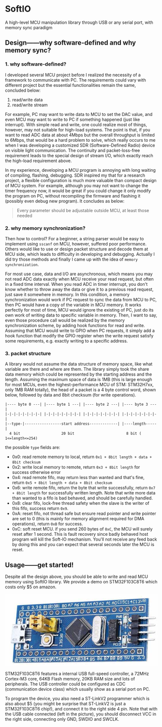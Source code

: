 # SoftIO
A high-level MCU manipulation library through USB or any serial port, with memory sync paradigm

## Design——why software-defined and why memory sync?

### 1. why software-defined?

I developed several MCU project before I realized the necessity of a framework to communicate with PC. The requirements could vary with different project but the essential functionalities remain the same, concluded below:

1. read/write data
2. read/write stream

For example, PC may want to write data to MCU to set the DAC value, and even MCU may want to write to PC if something happened (just like interrupt). With simple read and write, one could realize most of things, however, may not suitable for high-load systems. The point is that, if you want to read ADC data at about 4Mbps but the overall throughput is limited to 6Mbps, that would be a hard problem to solve, which really occurs to me when I was developing a customized SDR (Software-Defined Radio) device on visible light communication. The continuity and packet-loss-free requirement leads to the special design of stream I/O, which exactly reach the high-load requirement above.

In my experience, developing a MCU program is annoying with long waiting of compiling, flashing, debugging. SDR inspired my that for a research project, a flexible configuration is much more valuable than compact design of MCU system. For example, although you may not want to change the timer frequency now, it would be great if you could change it only modify the program on PC, without recompiling the firmware and flashing it (possibly even debug new program). It concludes as below:

> Every parameter should be adjustable outside MCU, at least those needed

### 2. why memory synchronization?

Then how to control? For a beginner, a string parser would be easy to implement using `sscanf` on MCU, however, suffered poor performance. Others would like to use or design packet structure and decode them at MCU side, which leads to difficulty in developing and debugging. Actually I did try those methods and finally I came up with the idea of `memory synchronization`. 

For most use case, data and I/O are asynchronous, which means you may not read ADC data exactly when MCU receive your read request, but often in a fixed time interval. When you read ADC in timer interrupt, you don't know whether to throw away the data or give it to a previous read request, just save it somewhere in memory. In this condition, a memory synchronization would work if PC request to sync the data from MCU to PC, then PC would have a copy of the variable in MCU memory. It works perfectly for most of time, MCU would ignore the existing of PC, just do its own work of writing data to specific variable in memory. Then, I want to say, even those procedure call would be realized by the memory synchronization scheme, by adding hook functions for read and write. Assuming that MCU would write to GPIO when PC requests, it simply add a hook function that modify the GPIO register when the write request satisfy some requirements, e.g. exactly writing to a specific address.

### 3. packet structure

A library would not assume the data structure of memory space, like what variable are there and where are them. The library simply took the share data memory which could be represented by the starting address and the length. Assuming the maximum space of data is 1MB (this is large enough for most MCUs, even the highest-performance MCU of STM: STM32H7xx, only 1MB RAM totally), the head of a packet is a 4 byte control word, shown below, followed by data and 8bit checksum (for write operations).

```
|---- byte 0 ---| |---- byte 1 ---| |---- byte 2 ---| |---- byte 3 ---|
|-|-|-|-|-|-|-|-| |-|-|-|-|-|-|-|-| |-|-|-|-|-|-|-|-| |-|-|-|-|-|-|-|-|
|--type-|-----------------start address-------------| |----length-----|
  4 bit                   20 bit                        8 bit ( 1<=length<=254)
```

the possible `type` fields are:

- 0x0: read remote memory to local, return `0x1 + 8bit length + data + 8bit checksum`
- 0x2: write local memory to remote, return `0x3 + 8bit length` for success otherwise error
- 0x4: read remote fifo, may return less than wanted and that's fine, return `0x5 + 8bit length + data + 8bit checksum`
- 0x6: write remote fifo, return the byte that write successfully, return `0x7 + 8bit length` for successfully written length. Note that write more data than wanted to a fifo is bad behaved, and should be carefully handled.
- 0x8: clear fifo, lock-free thread safety when the slave is the writer of this fifo, success return `0x9`.
- 0xA: reset fifo, not thread safe but ensure read pointer and write pointer are set to 0 (this is mainly for memory alignment required for DMA operations), return `0xB` for success.
- 0xC: soft reset MCU. if you send 260 bytes of `0xC`, the MCU will surely reset after 1 second. This is fault recovery since badly behaved host program will kill the Soft-IO mechanism. You'll not receive any feed back by doing this and you can expect that several seconds later the MCU is reset.

## Usage——get started!

Despite all the design above, you should be able to write and read MCU memory using SoftIO library. We provide a demo on STM32F103C8T6 which costs only $5 on amazon.

![](stm32f103c8t6.jpg)

STM32F103C8T6 features a internal USB full-speed controller, a 72MHz Cortex-M3 core, 64KB Flash memory, 20KB RAM size and lots of peripherals. The USB controller could be configured as CDC (communication device class) which usually show as a serial port on PC.

To program the device, you also need a ST-LinkV2 programmer which is also about $5 (you might be surprise that ST-LinkV2 is just a STM32F103C8T6 chip!), and connect it to the right side 4 pin. Note that with the USB cable connected (left in the picture), you should disconnect VCC in the right side, connecting only GND, SWDIO and SWCLK.